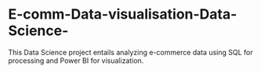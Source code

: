 # E-comm-Data-visualisation-Data-Science-
This  Data Science project entails analyzing e-commerce data using SQL for processing and Power BI for visualization.

